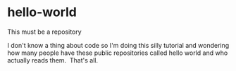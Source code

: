 # hello-world
This must be a repository

I don't know a thing about code so I'm doing this silly tutorial and wondering how many people have these public repositories called hello world and who actually reads them. 
That's all. 
